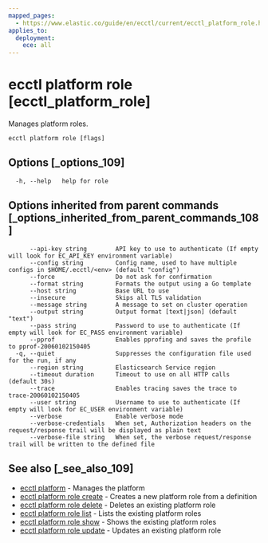```yaml
---
mapped_pages:
  - https://www.elastic.co/guide/en/ecctl/current/ecctl_platform_role.html
applies_to:
  deployment:
    ece: all
---
```


# ecctl platform role [ecctl_platform_role]

Manages platform roles.

```
ecctl platform role [flags]
```


## Options [_options_109]

```
  -h, --help   help for role
```


## Options inherited from parent commands [_options_inherited_from_parent_commands_108]

```
      --api-key string        API key to use to authenticate (If empty will look for EC_API_KEY environment variable)
      --config string         Config name, used to have multiple configs in $HOME/.ecctl/<env> (default "config")
      --force                 Do not ask for confirmation
      --format string         Formats the output using a Go template
      --host string           Base URL to use
      --insecure              Skips all TLS validation
      --message string        A message to set on cluster operation
      --output string         Output format [text|json] (default "text")
      --pass string           Password to use to authenticate (If empty will look for EC_PASS environment variable)
      --pprof                 Enables pprofing and saves the profile to pprof-20060102150405
  -q, --quiet                 Suppresses the configuration file used for the run, if any
      --region string         Elasticsearch Service region
      --timeout duration      Timeout to use on all HTTP calls (default 30s)
      --trace                 Enables tracing saves the trace to trace-20060102150405
      --user string           Username to use to authenticate (If empty will look for EC_USER environment variable)
      --verbose               Enable verbose mode
      --verbose-credentials   When set, Authorization headers on the request/response trail will be displayed as plain text
      --verbose-file string   When set, the verbose request/response trail will be written to the defined file
```


## See also [_see_also_109]

* [ecctl platform](/reference/ecctl_platform.md) - Manages the platform
* [ecctl platform role create](/reference/ecctl_platform_role_create.md) - Creates a new platform role from a definition
* [ecctl platform role delete](/reference/ecctl_platform_role_delete.md) - Deletes an existing platform role
* [ecctl platform role list](/reference/ecctl_platform_role_list.md) - Lists the existing platform roles 
* [ecctl platform role show](/reference/ecctl_platform_role_show.md) - Shows the existing platform roles 
* [ecctl platform role update](/reference/ecctl_platform_role_update.md) - Updates an existing platform role

